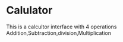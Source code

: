 # Calulator
This is a calcultor interface with 4 operations
Addition,Subtraction,division,Multiplication
